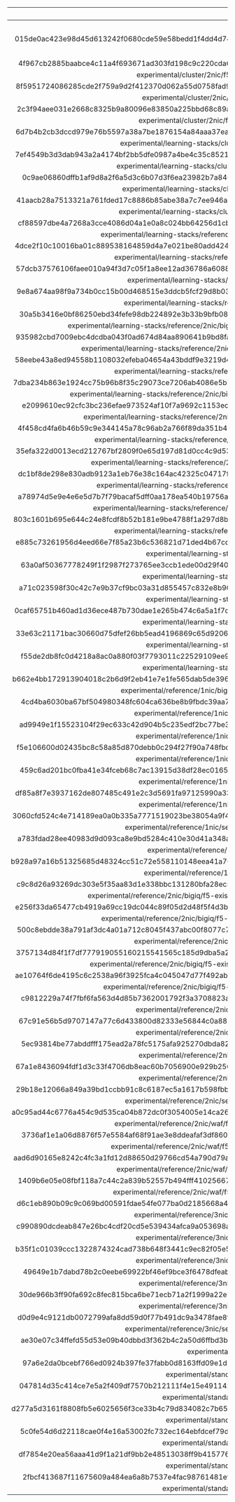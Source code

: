 | **Checksum** | **Filename** |
| :-----------------------------------------------------------------: | --- |
| 015de0ac423e98d45d613242f0680cde59e58bedd1f4dd4d74dcdc0cefae776b4de8032029d1366c15245e904458bffc3632efc390c424145603b20adb1c73b6 | experimental/cluster/2nic/f5-existing-stack-across-az-cluster-byol-2nic-bigip.template |
| 4f967cb2885baabce4c11a4f693671ad303fd198c9c220cda679c1af8e690f720fcfd19995bddc08ab3ecc819910a63b2ea5b1acdbe47e5f873972758a77780c |
| experimental/cluster/2nic/f5-existing-stack-across-az-cluster-hourly-2nic-bigip.template |
| 8f5951724086285cde2f759a9d2f412370d062a55d0758fad9ed1829dbb3cffee63b3e29782cf5ee781dcc2e6d01d11965bb13aeba2c078401d9c55c159a56a8 |
| experimental/cluster/2nic/f5-existing-stack-same-az-cluster-byol-2nic-bigip.template |
| 2c3f94aee031e2668c8325b9a80096e83850a225bbd68c89a95245dc94fa8fd77e8694ec529357f92be588f62939ad47a4f913299dfe2b7f695bf4ec2bc55d76 |
| experimental/cluster/2nic/f5-existing-stack-same-az-cluster-hourly-2nic-bigip.template |
| 6d7b4b2cb3dccd979e76b5597a38a7be1876154a84aaa37eab2d3ad3fa397d721d3fee15024282a880374b29d24f100736e7df105c2ca4ddb5920f0171eeefc4 |
| experimental/learning-stacks/cluster/2nic/f5-full-stack-across-az-cluster-byol-2nic-bigip.template |
| 7ef4549b3d3dab943a2a4174bf2bb5dfe0987a4be4c35c8521afaef180802c28fe6607c700261ecc78344fdd99032e02e46837e68794cc16d61d81321381b220 |
| experimental/learning-stacks/cluster/2nic/f5-full-stack-across-az-cluster-hourly-2nic-bigip.template |
| 0c9ae06860dffb1af9d8a2f6a5d3c6b07d3f6ea23982b7a846a2cec9cf70ce84db6af0268af14dd28fc4e2421af267f52f96480cc7e853ad9b203b350ed4edea |
| experimental/learning-stacks/cluster/2nic/f5-full-stack-same-az-cluster-byol-2nic-bigip.template |
| 41aacb28a7513321a761fded17c8886b85abe38a7c7ee946a779b6c5d7a11fc21b46f1f7e27fdf968a890da94b5edd5de827284366393b81db45eaca93dba5c1 |
| experimental/learning-stacks/cluster/2nic/f5-full-stack-same-az-cluster-hourly-2nic-bigip.template |
| cf88597dbe4a7268a3cce4086d04a1e0a8c024bb64256d1cb69b930abb58e31844eccc74a524ff8735a1e19d2864ea189d3bcfea77d5dfd52f7b59b4ef8f37c2 |
| experimental/learning-stacks/reference/1nic/bigiq/f5-full-stack-bigiq-license-pool-1nic-bigip-w-waf.template |
| 4dce2f10c10016ba01c889538164859d4a7e021be80add424ff48d3bcfd2a52ed64a47a612b20ec97bbe485822cb9574cab778001947f2a93e2aab672b626f17 |
| experimental/learning-stacks/reference/1nic/bigiq/f5-full-stack-bigiq-license-pool-1nic-bigip.template |
| 57dcb37576106faee010a94f3d7c05f1a8ee12ad36786a60889050a43b861f0ec576a77e2212ff1b66115e1be0216ae6fa9471222112b7146a56a9b3f4e51616 |
| experimental/learning-stacks/reference/1nic/waf/f5-full-stack-byol-1nic-bigip-w-waf.template |
| 9e8a674aa98f9a734b0cc15b00d468515e3ddcb5fcf29d8b038f82b1dfce80aa488568ed255e9a91200c8fc716e92081847975733bde741accc25a2648de70fa |
| experimental/learning-stacks/reference/1nic/waf/f5-full-stack-hourly-1nic-bigip-w-waf.template |
| 30a5b3416e0bf86250ebd34fefe98db224892e3b33b9bfb082c8234cb23bc018e9f00b12c7cbb3265c846f40f35efababc0e102c67e7560a63abcf27c5e0bcf5 |
| experimental/learning-stacks/reference/2nic/bigiq/f5-full-stack-across-az-cluster-bigiq-license-pool-2nic-bigip-w-waf.template |
| 935982cbd7009ebc4dcdba043f0ad674d84aa890641b9bd8fa62c207f84757323ff9776b7c34232dab5aaf182cbcc5597ebbdc5ced9747486042a25c9713c4eb |
| experimental/learning-stacks/reference/2nic/bigiq/f5-full-stack-across-az-cluster-bigiq-license-pool-2nic-bigip.template |
| 58eebe43a8ed94558b1108032efeba04654a43bddf9e3219d405bfe54269296cd1e1e37e3de9bfea9a292b682112e6476d61c089d3eb42c55429cb4ea24f968f |
| experimental/learning-stacks/reference/2nic/bigiq/f5-full-stack-bigiq-license-pool-2nic-bigip.template |
| 7dba234b863e1924cc75b96b8f35c29073ce7206ab4086e5b78325dece80b03968fb1c870520bad1d7d0afaa3400c46126b7b69c5de11450821feb2497f0b788 |
| experimental/learning-stacks/reference/2nic/bigiq/f5-full-stack-same-az-cluster-bigiq-license-pool-2nic-bigip-w-waf.template |
| e2099610ec92cfc3bc236efae973524af10f7a9692c1153eca7c5815fb540a24bd1d340f7fd54fa161b74ab7f81ec14e69f32f668ebd9fcc11e6e116c3f2500b |
| experimental/learning-stacks/reference/2nic/bigiq/f5-full-stack-same-az-cluster-bigiq-license-pool-2nic-bigip.template |
| 4f458cd4fa6b46b59c9e344145a78c96ab2a766f89da351b4523a22578a5b14e85014d6ec7e4b1113a0f4c7387f24d68eace9aca88ff7a2f813e1846e556f176 |
| experimental/learning-stacks/reference/2nic/waf/f5-full-stack-across-az-cluster-byol-2nic-bigip-w-waf.template |
| 35efa322d0013ecd212767bf2809f0e65d197d81d0cc4c9d53323b0b1b0f24f38f4af4571b1e737938658dfeb682bde565676bc5c882654a468cc37f52e09749 |
| experimental/learning-stacks/reference/2nic/waf/f5-full-stack-across-az-cluster-hourly-2nic-bigip-w-waf.template |
| dc1bf8de298e830adb9123a1eb76e38c164ac42325c04717fb3e82df1496dadb17a6f17d59a0ec8bcfbbe742368c245e9a6f77e7dc59c9408acfcd0e37df5695 |
| experimental/learning-stacks/reference/2nic/waf/f5-full-stack-same-az-cluster-byol-2nic-bigip-w-waf.template |
| a78974d5e9e4e6e5d7b7f79bacaf5dff0aa178ea540b19756a7efa2aa2ae3ad58988495a35a3d378e8a1a50aace075986db67cd64b159f0f75c6793d65ae8234 |
| experimental/learning-stacks/reference/2nic/waf/f5-full-stack-same-az-cluster-hourly-2nic-bigip-w-waf.template |
| 803c1601b695e644c24e8fcdf8b52b181e9be4788f1a297d8bcd261fcedb97242646ae58a3ee9d8740c831242872cc628b98a3c6f4e6b66b3869b26c31d8267d |
| experimental/learning-stacks/reference/3nic/bigiq/f5-full-stack-bigiq-license-pool-3nic-bigip.template |
| e885c73261956d4eed66e7f85a23b6c536821d71ded4b67cd40a05242bb964279f80765d977f8baa2dfef850d5b6f4c64f785855220424922a5a46addfb8a9ec |
| experimental/learning-stacks/standalone/1nic/f5-full-stack-byol-1nic-bigip.template |
| 63a0af50367778249f1f2987f273765ee3ccb1ede00d29f40a23651966d391865e5d65f78f456621fafd72098f6922f367453a0f21f032cafb9b3e235efd9dc1 |
| experimental/learning-stacks/standalone/1nic/f5-full-stack-hourly-1nic-bigip.template |
| a71c023598f30c42c7e9b37cf9bc03a31d855457c832e8b908dfc3e23c8b4a386b51201866378cff837b66fb24c31e6425ceb62b4f2bad7cfdefe6f70e759edc |
| experimental/learning-stacks/standalone/2nic/f5-full-stack-byol-2nic-bigip.template |
| 0caf65751b460ad1d36ece487b730dae1e265b474c6a5a1f7d9f15fde3135e60c9791883dcdb65a19d1591f4e42eb6d069135e04837d16d0db9ea1ee20a7cda4 |
| experimental/learning-stacks/standalone/2nic/f5-full-stack-hourly-2nic-bigip.template |
| 33e63c21171bac30660d75dfef26bb5ead4196869c65d920684989367e3df79ce6c3f7662f46c2f99221fcbac57bf19d28491eadd0869d3a49e912dc9a341168 |
| experimental/learning-stacks/standalone/3nic/f5-full-stack-byol-3nic-bigip.template |
| f55de2db8fc0d4218a8ac0a880f03f7793011c22529109ee985481f2199022b2622f2303b82d7c7df1fb9d7139376a2e0724b18541b78aef4ffc3f44d4fa1afc |
| experimental/learning-stacks/standalone/3nic/f5-full-stack-hourly-3nic-bigip.template |
| b662e4bb172913904018c2b6d9f2eb41e7e1fe565dab5de39675cec07575547069178774c34d94abd695bd21131e894100399bf6079a01a8f9a7c2fb8a53860e |
| experimental/reference/1nic/bigiq/f5-existing-stack-bigiq-license-pool-1nic-bigip-w-waf.template |
| 4cd4ba6030ba67bf504980348fc604ca636be8b9fbdc39aa7c59eba0f5cf431b08844f6fe08ed7a954efb1579f039bff03731210aa98f51f8b42233b8a727d14 |
| experimental/reference/1nic/bigiq/f5-existing-stack-bigiq-license-pool-1nic-bigip.template |
| ad9949e1f15523104f29ec633c42d904b5c235edf2bc77be3017cba5f35f9d9bcae9346944381c36aec494988878ea5359a466ff89f270bf0640aea2cf1ea38f |
| experimental/reference/1nic/infrastructure-only/f5-infra-only-1AZ-for-1nic-bigip.template |
| f5e106600d02435bc8c58a85d870debb0c294f27f90a748fbdaf4ec1570cbc7481cf3e70326bf313bbc65ed03d80dd4df3c76396e4dcd546d2461f0241b4d418 |
| experimental/reference/1nic/infrastructure-only/f5-infra-only-2AZ-for-1nic-bigip.template |
| 459c6ad201bc0fba41e34fceb68c7ac13915d38df28ec016582a1bfe2306e49e96fc66e2ff10b301d7a2ccdd46f8fba86722313c9cae3372a635c051ee366f97 |
| experimental/reference/1nic/network-only/f5-network-only-1AZ-for-1nic-bigip.template |
| df85a8f7e3937162de807485c491e2c3d5691fa97125990a336d44fb55351fdb61e97c8d515225b81df70f529738b64fa4d81798406c476deedc000f0529dc22 |
| experimental/reference/1nic/network-only/f5-network-only-2AZ-for-1nic-bigip.template |
| 3060cfd524c4e714189ea0a0b335a7771519023be38054a9f4f42e2be4d53e83437bde91ad73be2a10f06402c4b745726d0bb856d1d335d4a140f062c30588e2 |
| experimental/reference/1nic/security-group-creation/f5-security-groups-for-1nic-bigip.template |
| a783fdad28ee40983d9d093ca8e9bd5284c410e30d41a348aa483bcb86f7a08324a5b157cfd2b6ce0db4980ac9a867cfbe2abb48987d5ac681001f0dff46dc4a |
| experimental/reference/1nic/waf/f5-existing-stack-byol-1nic-bigip-w-waf.template |
| b928a97a16b51325685d48324cc51c72e558110148eea41a70ac207d0069cd33b2031f45903352fdc252387e965c14ad3f7da0020802ad1839cc8e00245a58d2 |
| experimental/reference/1nic/waf/f5-existing-stack-hourly-1nic-bigip-w-waf.template |
| c9c8d26a93269dc303e5f35aa83d1e338bbc131280bfa28ec5bc34147d32c3ad35f7ac34f2024e52fb4d5baa3beebfb1819f378419060e2e453b5878b4738f58 |
| experimental/reference/2nic/bigiq/f5-existing-stack-across-az-cluster-bigiq-license-pool-2nic-bigip-w-waf.template |
| e256f33da65477cb4919a69cc19dc044c89f05d2d48f5f4d3b8c0ddcbb9fc0e629fc49acc566b47631a94b25217842b024e0275080ce450799590b77719fe8ad |
| experimental/reference/2nic/bigiq/f5-existing-stack-across-az-cluster-bigiq-license-pool-2nic-bigip.template |
| 500c8ebdde38a791af3dc4a01a712c8045f437abc00f8077c74328e230e7c7923d98bbcfed3b33ee777ce721ff999a551732fb283524add501a904f1eeb269d6 |
| experimental/reference/2nic/bigiq/f5-existing-stack-bigiq-license-pool-2nic-bigip.template |
| 3757134d84f1f7df777919055160215541565c185d9dba5a25f76a9c8c694f4741a07625983bc887fd04988caa03bf21a8cd13093ac8748bcaaf5a6dd2f20386 |
| experimental/reference/2nic/bigiq/f5-existing-stack-same-az-cluster-bigiq-license-pool-2nic-bigip-w-waf.template |
| ae10764f6de4195c6c2538a96f3925fca4c045047d77f492abe71af6aa7bc94d746228213d5253460899afe70abd4aa2071764575ee228134fc3e0073c693445 |
| experimental/reference/2nic/bigiq/f5-existing-stack-same-az-cluster-bigiq-license-pool-2nic-bigip.template |
| c9812229a74f7fbf6fa563d4d85b7362001792f3a3708823a7cc287624f04d57533b4d2c4ee09ff4ffc2139125c53a0ef5950761e75adf5f1fec16bb43a55e56 |
| experimental/reference/2nic/infrastructure-only/f5-infra-only-1AZ-for-2nic-bigip.template |
| 67c91e56b5d9707147a77c6d433800d82333e56844c0a8875b8e01274d9cacaabefbc94c6e8238fad8f1fcc1e283e49cfd8ac6fcfe06c3d8c532edd2fb61a0be |
| experimental/reference/2nic/infrastructure-only/f5-infra-only-2AZ-for-2nic-bigip.template |
| 5ec93814be77abddfff175ead2a78fc5175afa925270dbda8218d0724bf2db41f24e2ffa10be9f799f51e4b1314edbce9f5e923713cc0a9e5209381db0dde984 |
| experimental/reference/2nic/network-only/f5-network-only-1AZ-for-2nic-bigip.template |
| 67a1e8436094fdf1d3c33f4706db8eac60b7056900e929b250a4f147a31911acc8a0e88ec7246612c6fd481484fd65d133a3cc343a45a7228ace0ef2d6855235 |
| experimental/reference/2nic/network-only/f5-network-only-2AZ-for-2nic-bigip.template |
| 29b18e12066a849a39bd1ccbb91c8c6187ec5a1617b598fbb88c5bc424f21a2eb1b28f89c4f4313086b48622303f67fb627e7e0a164a242cd9cf73b456fb2b9d |
| experimental/reference/2nic/security-group-creation/f5-security-groups-for-2nic-bigip.template |
| a0c95ad44c6776a454c9d535ca04b872dc0f3054005e14ca262d0b8433dc21b39a01dd5d8408b1e871f94c0b5b36c97349dc3457927cdfd9d94eaa796c745513 |
| experimental/reference/2nic/waf/f5-existing-stack-across-az-cluster-byol-2nic-bigip-w-waf.template |
| 3736af1e1a06d8876f57e5584af68f91ae3e8ddeafaf3df860bfb312c1326c26c6f9d1d86e9d375935bcdf97c8914f119f92fd95077cc92ba3940d53b831fe60 |
| experimental/reference/2nic/waf/f5-existing-stack-across-az-cluster-hourly-2nic-bigip-w-waf.template |
| aad6d90165e8242c4fc3a1fd12d88650d29766cd54a790d79aa7414800de7a6c11129c977e7048c2ae7c72a73622214b2d9d669df308fd07381a8207dac518f9 |
| experimental/reference/2nic/waf/f5-existing-stack-same-az-cluster-byol-2nic-bigip-w-waf.template |
| 1409b6e05e08fbf118a7c44c2a839b52557b494fff41025667e85fd7870dcf76a521cae1a4a63967bd0682d1aa178742bc4403a6f7429e880d0e5cfa92ca9ae2 |
| experimental/reference/2nic/waf/f5-existing-stack-same-az-cluster-hourly-2nic-bigip-w-waf.template |
| d6c1eb890b09c9c069bd00591fdae54fe077ba0d2185668a4688b5633e6c2f9e310fd7ecd280b43d9782e7057dd724b64a3a6acff24692cf7d5a2fbb07dc8962 |
| experimental/reference/3nic/bigiq/f5-existing-stack-bigiq-license-pool-3nic-bigip.template |
| c990890dcdeab847e26bc4cdf20cd5e539434afca9a053698a8e249a60910f7daecc4347556ecf49dda34bb99fd83b34c3755b4d908f4d3020f998ac51544b27 |
| experimental/reference/3nic/infrastructure-only/f5-infra-only-1AZ-for-3nic-bigip.template |
| b35f1c01039ccc1322874324cad738b648f3441c9ec82f05e54172e4820664caf295ad93bb77f05ad156eb568ffa5034f50c3691c6160d2de6d309e3d7219b9b |
| experimental/reference/3nic/infrastructure-only/f5-infra-only-2AZ-for-3nic-bigip.template |
| 49649e1b7dabd78b2c0eebe69922bf46ef9bce3f6478dfeabfafd8d675621cda1da516ed3fe371ff75cee6decf1f5fdb3679d69cb32a617bdd9057df38e3d075 |
| experimental/reference/3nic/network-only/f5-network-only-1AZ-for-3nic-bigip.template |
| 30de966b3ff90fa692c8fec815bca6be71ecb71a2f1999a22e5baea62e88d4f442a6521dd55d5c7a582da6d09234d7eabdbe3577c8a4e0f53aeaf71a4295443d |
| experimental/reference/3nic/network-only/f5-network-only-2AZ-for-3nic-bigip.template |
| d0d9e4c9121db0072799afa8dd59d0f77b491dc9a3478fae8f599e46a89c0a32a2d4a02a51daee854d68170de5214ffbea863a007459a902c7d5485c4d5f3fbc |
| experimental/reference/3nic/security-group-creation/f5-security-groups-for-3nic-bigip.template |
| ae30e07c34ffefd55d53e09b40dbbd3f362b4c2a50d6ffbd3b6c4f32a715e6218ae95b8fd7d3ab79826fe736082daf8b096defde16695bc0a0a323eb3679a9dd |
| experimental/solutions/autoscale/f5-autoscale-bigip.template |
| 97a6e2da0bcebf766ed0924b397fe37fabb0d8163ffd09e1d2f81ae87bbce061f04259f88c61cf21121a0ccac0381d6b14cf87f0f970f91d89a7c3f60620b9d5 |
| experimental/standalone/1nic/f5-existing-stack-byol-1nic-bigip.template |
| 047814d35c414ce7e5a2f409df7570b212111f4e15e491142403f8e35b0b2a5fa2a5e02738f2c7f908c0aadc06c51c621c9af44f63e3e23eaa72a80457f2fe93 |
| experimental/standalone/1nic/f5-existing-stack-hourly-1nic-bigip.template |
| d277a5d3161f8808fb5e6025656f3ce33b4c79d834082c7b65d6e1c147243a888fe3ecf81046d3692be490b1838d9387017803118f06149623d306e43249bb79 |
| experimental/standalone/2nic/f5-existing-stack-byol-2nic-bigip.template |
| 5c0fe54d6d22118cae0f4e16a53002fc732ec164ebfdcef79d6a55619df09ed13fd5252324998b76883a58f89919a33185c44ce73a57ef8b32fc3facc6a3271e |
| experimental/standalone/2nic/f5-existing-stack-hourly-2nic-bigip.template |
| df7854e20ea56aaa41d9f1a21df9bb2e48513038ff9b415776861f11ff12675f62f984e98e23689571273cb0ccadea7b6136335bbb9b54f7fba09122712d9b76 |
| experimental/standalone/3nic/f5-existing-stack-byol-3nic-bigip.template |
| 2fbcf413687f11675609a484ea6a8b7537e4fac98761481ef1ccdf659c8d127f8396befaf784d491c15dcccc1afbb97c1d0e41ff18098e0f8573ac9f90ac8564 |
| experimental/standalone/3nic/f5-existing-stack-hourly-3nic-bigip.template |
